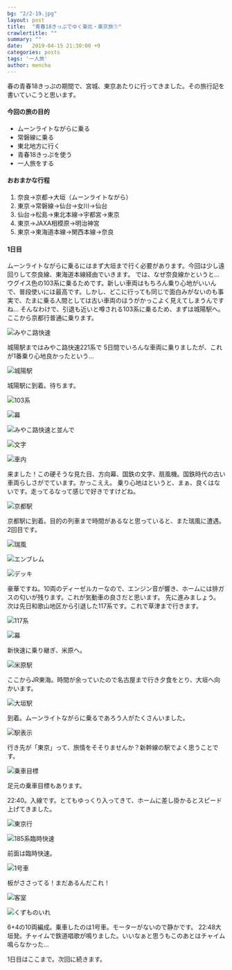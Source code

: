 ```yaml
---
bg: "2/2-19.jpg"
layout: post
title:  "青春18きっぷでゆく東北・東京旅①"
crawlertitle: ""
summary: ""
date:   2019-04-15 21:30:00 +9
categories: posts
tags: '一人旅'
author: mencha
---
```


春の青春18きっぷの期間で、宮城、東京あたりに行ってきました。その旅行記を書いていこうと思います。

#### 今回の旅の目的
- ムーンライトながらに乗る
- 常磐線に乗る
- 東北地方に行く
- 青春18きっぷを使う
- 一人旅をする


#### おおまかな行程
1. 奈良→京都→大垣（ムーンライトながら）
2. 東京→常磐線→仙台→女川→仙台
3. 仙台→松島→東北本線→宇都宮→東京
4. 東京→JAXA相模原→明治神宮
5. 東京→東海道本線→関西本線→奈良

#### 1日目
ムーンライトながらに乗るにはまず大垣まで行く必要があります。今回は少し遠回りして奈良線、東海道本線経由でいきます。
では、なぜ奈良線かというと…ウグイス色の103系に乗るためです。新しい車両はもちろん乗り心地がいいんで、普段使いには最高です。しかし、どこに行っても同じで面白みがないのも事実で、たまに乗る人間としては古い車両のほうがかっこよく見えてしまうんですね…
そんなわけで、引退も近いと噂される103系に乗るため、まずは城陽駅へ。ここから京都行普通に乗ります。

![みやこ路快速](/assets/images/2/2-1.jpg)

城陽駅まではみやこ路快速221系で
5日間でいろんな車両に乗りましたが、これが1番乗り心地良かったという…

![城陽駅](/assets/images/2/2-2.jpg)

城陽駅に到着。待ちます。

![103系](/assets/images/2/2-3.jpg)

![幕](/assets/images/2/2-4.jpg)

![みやこ路快速と並んで](/assets/images/2/2-7.jpg)

![文字](/assets/images/2/2-5.jpg)

![車内](/assets/images/2/2-6.jpg)

来ました！この硬そうな見た目、方向幕、国鉄の文字、扇風機。国鉄時代の古い車両らしさがでています。かっこええ。
乗り心地はというと、まぁ、良くはないです。走ってるなって感じで好きですけどね。

![京都駅](/assets/images/2/2-8.jpg)

京都駅に到着。目的の列車まで時間があるなと思っていると、また瑞風に遭遇。2回目です。


![瑞風](/assets/images/2/2-9.jpg)

![エンブレム](/assets/images/2/2-10.jpg)

![デッキ](/assets/images/2/2-11.jpg)

豪華ですね。10両のディーゼルカーなので、エンジン音が響き、ホームには排ガスの匂いが残ります。これが気動車の良さだと思います。
先に進みましょう。次は先日和歌山地区から引退した117系です。これで草津まで行きます。

![117系](/assets/images/2/2-12.jpg)

![幕](/assets/images/2/2-13.jpg)

新快速に乗り継ぎ、米原へ。

![米原駅](/assets/images/2/2-14.jpg)

ここからJR東海。時間が余っていたので名古屋まで行き夕食をとり、大垣へ向かいます。

![大垣駅](/assets/images/2/2-15.jpg)

到着。ムーンライトながらに乗るであろう人がたくさんいました。

![駅表示](/assets/images/22-16.jpg)

行き先が「東京」って、旅情をそそりませんか？新幹線の駅でよく思うことです。

![乗車目標](/assets/images/2/2-20.jpg)

足元の乗車目標もあります。

22:40。入線です。とてもゆっくり入ってきて、ホームに差し掛かるとスピード上げてきました。

![東京行](/assets/images/2/2-18.jpg)

![185系臨時快速](/assets/images/2/2-17.jpg)

前面は臨時快速。

![1号車](/assets/images/2/2-19.jpg)

板がささってる！まだあるんだこれ！

![客室](/assets/images/2/2-22.jpg)

![くずものいれ](/assets/images/2/2-21.jpg)

6+4の10両編成。乗車したのは1号車。モーターがないので静かです。
22:48大垣発。チャイムで鉄道唱歌が鳴りました。いいなぁと思うもこのあとはチャイム鳴らなかった…


1日目はここまで。次回に続きます。
